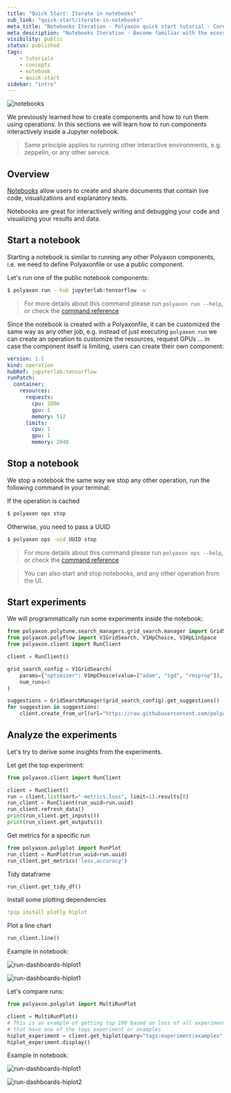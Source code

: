 ```yaml
---
title: "Quick Start: Iterate in notebooks"
sub_link: "quick-start/iterate-in-notebooks"
meta_title: "Notebooks Iteration - Polyaxon quick start tutorial - Core Concepts"
meta_description: "Notebooks Iteration - Become familiar with the ecosystem of Polyaxon tools with a top-level overview and useful links to get you started."
visibility: public
status: published
tags:
    - tutorials
    - concepts
    - notebook
    - quick-start
sidebar: "intro"
---
```


![notebooks](../../../../content/images/concepts/dashboard/notebooks.png)

We previously learned how to create components and how to run them using operations.
In this sections we will learn how to run components interactively inside a Jupyter notebook.

> Same principle applies to running other interactive environments, e.g. zeppelin, or any other service.

## Overview

[Notebooks](https://jupyter.org/) allow users to create and share documents that contain live code,
visualizations and explanatory texts.

Notebooks are great for interactively writing and debugging your code and visualizing your results and data.

## Start a notebook

Starting a notebook is similar to running any other Polyaxon components, i.e. we need to define Polyaxonfile or use a public component.

Let's run one of the public notebook components:

```bash
$ polyaxon run --hub jupyterlab:tensorflow -w
```

> For more details about this command please run `polyaxon run --help`,
or check the [command reference](/docs/core/cli/run/)

Since the notebook is created with a Polyaxonfile, it can be customized the same way as any other job, e.g. instead of just executing `polyaxon run`
we can create an operation to customize the resources, request GPUs ... in case the component itself is limiting, users can create their own component:

```yaml
version: 1.1
kind: operation
hubRef: jupyterlab:tensorflow
runPatch:
  container:
    resources:
      requests: 
        cpu: 200m
        gpu: 1
        memory: 512
      limits:
        cpu: 1
        gpu: 1
        memory: 2048
```

## Stop a notebook

We stop a notebook the same way we stop any other operation, run the following command in your terminal:

If the operation is cached

```bash
$ polyaxon ops stop
```

Otherwise, you need to pass a UUID

```bash
$ polyaxon ops -uid UUID stop
```

> For more details about this command please run `polyaxon ops --help`,
or check the [command reference](/docs/core/cli/ops/)

> You can also start and stop notebooks, and any other operation from the UI.


## Start experiments

We will programmatically run some experiments inside the notebook:

```python
from polyaxon.polytune.search_managers.grid_search.manager import GridSearchManager
from polyaxon.polyflow import V1GridSearch, V1HpChoice, V1HpLinSpace
from polyaxon.client import RunClient

client = RunClient()

grid_search_config = V1GridSearch(
    params={"optimizer": V1HpChoice(value=["adam", "sgd", "rmsprop"]), "dropout": V1HpLinSpace(value={'num': 20, 'start': 0.1, 'stop': 0.5}), "epochs": V1HpChoice(value=[5, 10])},
    num_runs=5
)

suggestions = GridSearchManager(grid_search_config).get_suggestions()
for suggestion in suggestions:
    client.create_from_url(url="https://raw.githubusercontent.com/polyaxon/polyaxon-quick-start/master/experimentation/typed.yaml", params=suggestion)
```


## Analyze the experiments

Let's try to derive some insights from the experiments.

Let get the top experiment:

```python
from polyaxon.client import RunClient

client = RunClient()
run = client.list(sort="-metrics.loss", limit=1).results[0]
run_client = RunClient(run_uuid=run.uuid)
run_client.refresh_data()
print(run_client.get_inputs())
print(run_client.get_outputs())
```

Get metrics for a specific run

```python
from polyaxon.polyplot import RunPlot
run_client = RunPlot(run_uuid=run.uuid)
run_client.get_metrics('loss,accuracy')
```

Tidy dataframe

```python
run_client.get_tidy_df()
```

Install some plotting dependencies

```yaml
!pip install plotly hiplot
```

Plot a line chart

```python
run_client.line()
```

Example in notebook:

![run-dashboards-hiplot1](../../../../content/images/dashboard/runs/programmatic-plotly-tidy.png)

![run-dashboards-hiplot1](../../../../content/images/dashboard/runs/programmatic-plotly-metric.png)

Let's compare runs:

```python
from polyaxon.polyplot import MultiRunPlot

client = MultiRunPlot()
# This is an example of getting top 100 based on loss of all experiment
# that have one of the tags experiment or examples
hiplot_experiment = client.get_hiplot(query="tags:experiment|examples", sort="-metrics.loss", limit=100)
hiplot_experiment.display()
```

Example in notebook:

![run-dashboards-hiplot1](../../../../content/images/dashboard/runs/programmatic-hiplot1.png)

![run-dashboards-hiplot2](../../../../content/images/dashboard/runs/programmatic-hiplot2.png)
